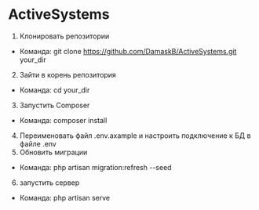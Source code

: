 # ActiveSystems
1) Клонировать репозитории
* Команда: git clone https://github.com/DamaskB/ActiveSystems.git your_dir
2) Зайти в корень репозитория
* Команда: cd your_dir
3) Запустить Composer
* Команда: composer install
4) Переименовать файл .env.axample и настроить подключение к БД в файле .env
5) Обновить миграции
* Команда: php artisan migration:refresh --seed
6) запустить сервер
* Команда: php artisan serve
